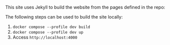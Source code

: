 This site uses Jekyll to build the website from the pages defined in the repo:

The following steps can be used to build the site locally:
1. `docker compose --profile dev build`
2. `docker compose --profile dev up`
3. Access `http://localhost:4000`